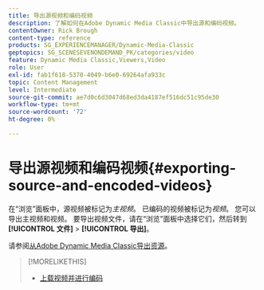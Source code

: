 ```yaml
---
title: 导出源视频和编码视频
description: 了解如何在Adobe Dynamic Media Classic中导出源和编码视频。
contentOwner: Rick Brough
content-type: reference
products: SG_EXPERIENCEMANAGER/Dynamic-Media-Classic
geptopics: SG_SCENESEVENONDEMAND_PK/categories/video
feature: Dynamic Media Classic,Viewers,Video
role: User
exl-id: fab1f618-5370-4049-b6e0-69264afa933c
topic: Content Management
level: Intermediate
source-git-commit: ae7d0c6d3047d68ed3da4187ef516dc51c95de30
workflow-type: tm+mt
source-wordcount: '72'
ht-degree: 0%

---
```


# 导出源视频和编码视频{#exporting-source-and-encoded-videos}

在“浏览”面板中，源视频被标记为&#x200B;*主视频*。 已编码的视频被标记为&#x200B;*视频*。 您可以导出主视频和视频。 要导出视频文件，请在“浏览”面板中选择它们，然后转到&#x200B;**[!UICONTROL 文件]** > **[!UICONTROL 导出]**。

请参阅[从Adobe Dynamic Media Classic导出资源](exporting-assets-from-dmc.md#exporting-assets-from-dmc)。

>[!MORELIKETHIS]
>
>* [上载视频并进行编码](uploading-encoding-videos.md#uploading_and_encoding_videos)
